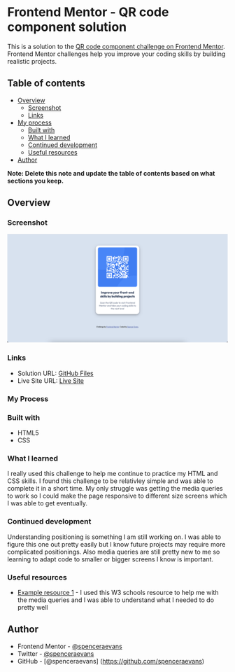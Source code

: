 # Frontend Mentor - QR code component solution

This is a solution to the [QR code component challenge on Frontend Mentor](https://www.frontendmentor.io/challenges/qr-code-component-iux_sIO_H). Frontend Mentor challenges help you improve your coding skills by building realistic projects. 

## Table of contents

- [Overview](#overview)
  - [Screenshot](#screenshot)
  - [Links](#links)
- [My process](#my-process)
  - [Built with](#built-with)
  - [What I learned](#what-i-learned)
  - [Continued development](#continued-development)
  - [Useful resources](#useful-resources)
- [Author](#author)

**Note: Delete this note and update the table of contents based on what sections you keep.**

## Overview

### Screenshot

![](./final-screenshot.png)

### Links

- Solution URL: [GitHub Files](https://github.com/spenceraevans/frontendmentor-qrcodecomponent)
- Live Site URL: [Live Site](https://spenceraevans.github.io/frontendmentor-qrcodecomponent/)

### My Process

### Built with

- HTML5
- CSS 

### What I learned

I really used this challenge to help me continue to practice my HTML and CSS skills. I found this challenge to be relativley simple and was able to complete it in a short time. My only struggle was getting the media queries to work so I could make the page responsive to different size screens which I was able to get eventually.

### Continued development

Understanding positioning is something I am still working on. I was able to figure this one out pretty easily but I know future projects may require more complicated positionings. Also media queries are still pretty new to me so learning to adapt code to smaller or bigger screens I know is important. 

### Useful resources

- [Example resource 1](https://www.w3schools.com/cssref/css3_pr_mediaquery.asp) - I used this W3 schools resource to help me with the media queries and I was able to understand what I needed to do pretty well 

## Author

- Frontend Mentor - [@spenceraevans](https://www.frontendmentor.io/profile/spenceraevans)
- Twitter - [@spenceraevans](https://twitter.com/spenceraevans)
- GitHub - [@spenceraevans] (https://github.com/spenceraevans)


